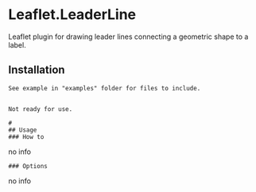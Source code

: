 # Leaflet.LeaderLine
Leaflet plugin for drawing leader lines connecting a geometric shape to a label.
<!-- ![YAP](https://i.imgur.com/3SYKaDb.png) -->

## Installation
```
See example in "examples" folder for files to include.
```
```

Not ready for use.

#
## Usage
### How to
```
no info
```
### Options
```
no info
```
